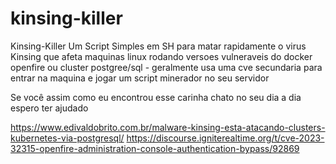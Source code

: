 # kinsing-killer
Kinsing-Killer
Um Script Simples em SH para matar rapidamente o virus Kinsing que afeta maquinas linux rodando versoes vulneraveis do docker openfire ou cluster postgree/sql - geralmente usa uma cve secundaria para entrar na maquina e jogar um script minerador no seu servidor

Se você assim como eu encontrou esse carinha chato no seu dia a dia espero ter ajudado

https://www.edivaldobrito.com.br/malware-kinsing-esta-atacando-clusters-kubernetes-via-postgresql/
https://discourse.igniterealtime.org/t/cve-2023-32315-openfire-administration-console-authentication-bypass/92869
